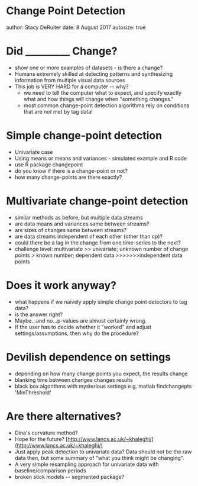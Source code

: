 Change Point Detection
========================================================
author: Stacy DeRuiter
date: 8 August 2017
autosize: true

Did _________ Change?
========================================================
- show one or more examples of datasets - is there a change?
- Humans extremely skilled at detecting patterns and synthesizing information from multiple visual data sources
- This job is VERY HARD for a computer -- why?
    - we need to tell the computer what to expect, and specify exactly what and how things will change when "something changes."
    - most common change-point detection algorithms rely on conditions that are *not* met by tag data!


Simple change-point detection
========================================================
- Univariate case
- Using means or means and variances - simulated example and R code
- use R package changepoint
- do you know if there is a change-point or not?
- how many change-points are there exactly?

Multivariate change-point detection
========================================================
- similar methods as before, but multiple data streams
- are data means and variances same between streams?
- are sizes of changes same between streams?
- are data streams independent of each other (other than cp)?
- could there be a lag in the change from one time-series to the next?
- challenge level: multivariate >> univariate; unknown number of change points > known number; dependent data >>>>>>>independent data points

Does it work anyway?
========================================================
- what happens if we naively apply simple change point detectors to tag data?
- is the answer right?
- Maybe...and no...p-values are almost certainly wrong.
- If the user has to decide whether it "worked" and adjust settings/assumptions, then why do the procedure?

Devilish dependence on settings
========================================================
- depending on how many change points you expect, the results change
- blanking time between changes changes results
- black box algorithms with mysterious settings e.g. matlab findchangepts 'MinThreshold'

Are there alternatives?
========================================================
- Dina's curvature method?
- Hope for the future? [http://www.lancs.ac.uk/~khaleghi/](http://www.lancs.ac.uk/~khaleghi/)
- Just apply peak detection to univariate data? Data should not be the raw data then, but some summary of "what you think might be changing".
- A very simple resampling approach for univariate data with baseline/comparison periods
- broken stick models -- segmented package?

